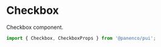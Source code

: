 # Checkbox

Checkbox component.

```js
import { Checkbox, CheckboxProps } from '@panenco/pui';
```

<!-- STORY -->
